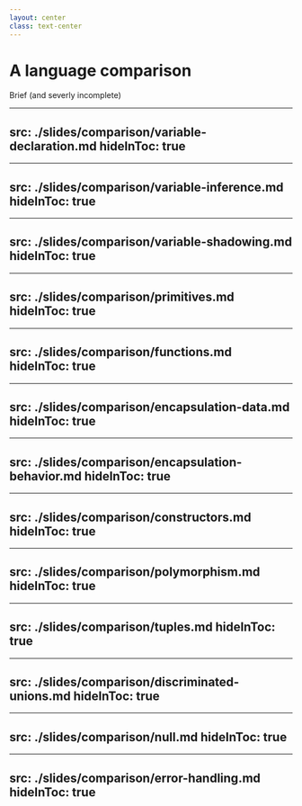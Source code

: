 ```yaml
---
layout: center
class: text-center
---
```


# A language comparison

Brief (and severly incomplete)

---
src: ./slides/comparison/variable-declaration.md
hideInToc: true
---


---
src: ./slides/comparison/variable-inference.md
hideInToc: true
---


---
src: ./slides/comparison/variable-shadowing.md
hideInToc: true
---


---
src: ./slides/comparison/primitives.md
hideInToc: true
---


---
src: ./slides/comparison/functions.md
hideInToc: true
---


---
src: ./slides/comparison/encapsulation-data.md
hideInToc: true
---


---
src: ./slides/comparison/encapsulation-behavior.md
hideInToc: true
---


---
src: ./slides/comparison/constructors.md
hideInToc: true
---


---
src: ./slides/comparison/polymorphism.md
hideInToc: true
---


---
src: ./slides/comparison/tuples.md
hideInToc: true
---


---
src: ./slides/comparison/discriminated-unions.md
hideInToc: true
---


---
src: ./slides/comparison/null.md
hideInToc: true
---


---
src: ./slides/comparison/error-handling.md
hideInToc: true
---
